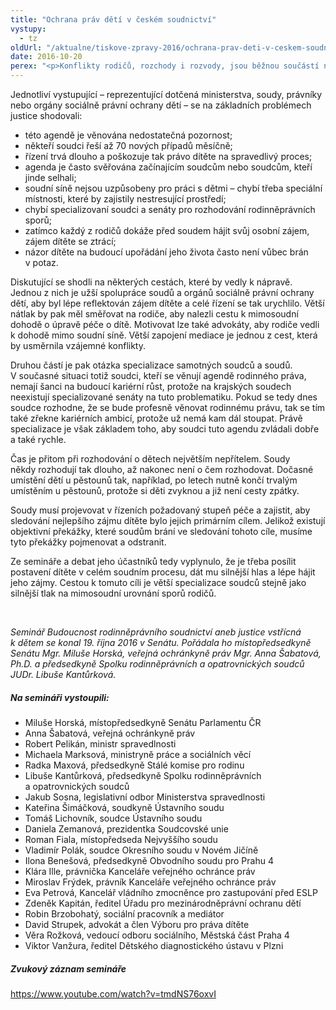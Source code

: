 ```yaml
---
title: "Ochrana práv dětí v českém soudnictví"
vystupy:
  - tz
oldUrl: "/aktualne/tiskove-zpravy-2016/ochrana-prav-deti-v-ceskem-soudnictvi"
date: 2016-10-20
perex: "<p>Konflikty rodičů, rozchody i rozvody, jsou běžnou součástí našeho života. Můžeme jistě chtít, nebo si upřímně přát, aby tomu tak nebylo. Tím ale realitu nezměníme. Co změnit můžeme a změnit dokonce musíme, jsou dopady těchto konfliktů na děti. Musíme neustále hledat odpověď na otázku, jaký je nejlepší zájem daného konkrétního dítěte. Odpověď na tuto otázku hledal také seminář pořádaný na půdě Senátu s názvem Budoucnost rodinněprávního soudnictví aneb justice vstřícná k dětem. </p>"
---
```


<!-- imported from the old website -->

<p>Jednotliví vystupující – reprezentující dotčená ministerstva, soudy, právníky nebo orgány sociálně právní ochrany dětí – se na základních problémech justice shodovali:</p><p></p><ul><li>této agendě je věnována nedostatečná pozornost;</li><li>někteří soudci řeší až 70 nových případů měsíčně;</li><li>řízení trvá dlouho a poškozuje tak právo dítěte na spravedlivý proces;</li><li>agenda je často svěřována začínajícím soudcům nebo soudcům, kteří jinde selhali;</li><li>soudní síně nejsou uzpůsobeny pro práci s dětmi – chybí třeba speciální místnosti, které by zajistily nestresující prostředí;</li><li>chybí specializovaní soudci a senáty pro rozhodování rodinněprávních sporů;</li><li>zatímco každý z rodičů dokáže před soudem hájit svůj osobní zájem, zájem dítěte se ztrácí;</li><li>názor dítěte na budoucí upořádání jeho života často není vůbec brán v potaz.</li></ul><p></p> <p>Diskutující se shodli na některých cestách, které by vedly k nápravě. Jednou z nich je užší spolupráce soudů a orgánů sociálně právní ochrany dětí, aby byl lépe reflektován zájem dítěte a celé řízení se tak urychlilo. Větší nátlak by pak měl směřovat na rodiče, aby nalezli cestu k mimosoudní dohodě o úpravě péče o dítě. Motivovat lze také advokáty, aby rodiče vedli k dohodě mimo soudní síně. Větší zapojení mediace je jednou z cest, která by usměrnila vzájemné konflikty. </p><p>Druhou částí je pak otázka specializace samotných soudců a soudů. V současné situaci totiž soudci, kteří se věnují agendě rodinného práva, nemají šanci na budoucí kariérní růst, protože na krajských soudech neexistují specializované senáty na tuto problematiku. Pokud se tedy dnes soudce rozhodne, že se bude profesně věnovat rodinnému právu, tak se tím také zřekne kariérních ambicí, protože už nemá kam dál stoupat. Právě specializace je však základem toho, aby soudci tuto agendu zvládali dobře a také rychle.</p><p>Čas je přitom při rozhodování o dětech největším nepřítelem. Soudy někdy rozhodují tak dlouho, až nakonec není o čem rozhodovat. Dočasné umístění dětí u pěstounů tak, například, po letech nutně končí trvalým umístěním u pěstounů, protože si děti zvyknou a již není cesty zpátky.</p><p>Soudy musí projevovat v řízeních požadovaný stupeň péče a zajistit, aby sledování nejlepšího zájmu dítěte bylo jejich primárním cílem. Jelikož existují objektivní překážky, které soudům brání ve sledování tohoto cíle, musíme tyto překážky pojmenovat a odstranit.</p> <p>Ze semináře a debat jeho účastníků tedy vyplynulo, že je třeba posílit postavení dítěte v celém soudním procesu, dát mu silnější hlas a lépe hájit jeho zájmy. Cestou k tomuto cíli je větší specializace soudců stejně jako silnější tlak na mimosoudní urovnání sporů rodičů. </p><br /><p><i>Seminář Budoucnost rodinněprávního soudnictví aneb justice vstřícná k dětem se konal 19. října 2016 v Senátu. Pořádala ho místopředsedkyně Senátu Mgr. Miluše Horská, veřejná ochránkyně práv Mgr. Anna Šabatová, Ph.D. a předsedkyně Spolku rodinněprávních a opatrovnických soudců JUDr. Libuše Kantůrková. </i></p><h5>Na semináři vystoupili:</h5><p></p><ul><li>Miluše Horská, místopředsedkyně Senátu Parlamentu ČR</li><li>Anna Šabatová, veřejná ochránkyně práv</li><li>Robert Pelikán, ministr spravedlnosti</li><li>Michaela Marksová, ministryně práce a sociálních věcí</li><li>Radka Maxová, předsedkyně Stálé komise pro rodinu</li><li>Libuše Kantůrková, předsedkyně Spolku rodinněprávních a opatrovnických soudců</li><li>Jakub Sosna, legislativní odbor Ministerstva spravedlnosti</li><li>Kateřina Šimáčková, soudkyně Ústavního soudu</li><li>Tomáš Lichovník, soudce Ústavního soudu</li><li>Daniela Zemanová, prezidentka Soudcovské unie</li><li>Roman Fiala, místopředseda Nejvyššího soudu</li><li>Vladimír Polák, soudce Okresního soudu v Novém Jičíně</li><li>Ilona Benešová, předsedkyně Obvodního soudu pro Prahu 4</li><li>Klára Ille, právnička Kanceláře veřejného ochránce práv</li><li> Miroslav Frýdek, právník Kanceláře veřejného ochránce práv</li><li>Eva Petrová, Kancelář vládního zmocněnce pro zastupování před ESLP</li><li>Zdeněk Kapitán, ředitel Úřadu pro mezinárodněprávní ochranu dětí</li><li>Robin Brzobohatý, sociální pracovník a mediátor</li><li>David Strupek, advokát a člen Výboru pro práva dítěte</li><li>Věra Rožková, vedoucí odboru sociálního, Městská část Praha 4</li><li>Viktor Vanžura, ředitel Dětského diagnostického ústavu v Plzni</li></ul><h5>Zvukový záznam semináře</h5><p><a href="https://www.youtube.com/watch?v=tmdNS76oxvI" target="_blank">https://www.youtube.com/watch?v=tmdNS76oxvI</a></p><p></p>
